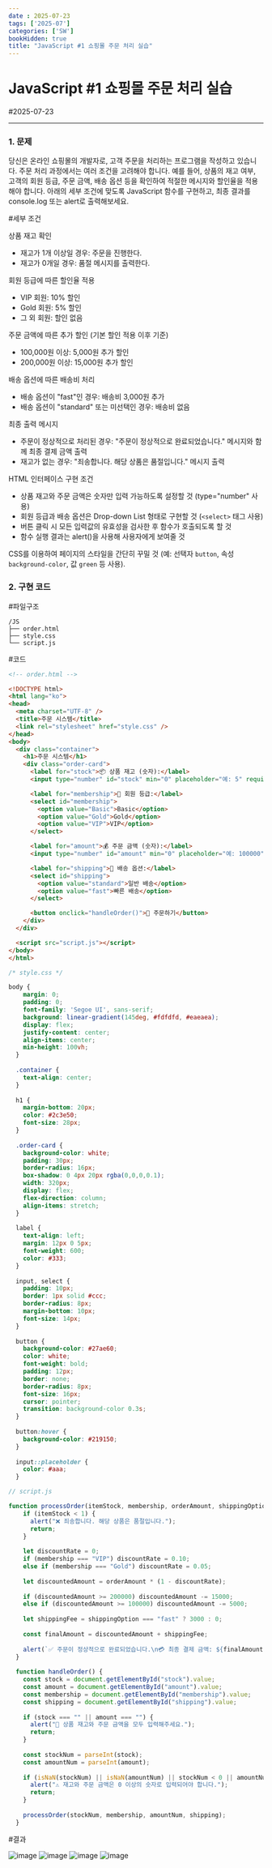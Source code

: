 ```yaml
---
date : 2025-07-23
tags: ['2025-07']
categories: ['SW']
bookHidden: true
title: "JavaScript #1 쇼핑몰 주문 처리 실습"
---
```


# JavaScript #1 쇼핑몰 주문 처리 실습

#2025-07-23

---

### 1. 문제

당신은 온라인 쇼핑몰의 개발자로, 고객 주문을 처리하는 프로그램을 작성하고 있습니다. 주문 처리 과정에서는 여러 조건을 고려해야 합니다. 예를 들어, 상품의 재고 여부, 고객의 회원 등급, 주문 금액, 배송 옵션 등을 확인하여 적절한 메시지와 할인율을 적용해야 합니다. 아래의 세부 조건에 맞도록 JavaScript 함수를 구현하고, 최종 결과를 console.log 또는 alert로 출력해보세요.

#세부 조건

상품 재고 확인
- 재고가 1개 이상일 경우: 주문을 진행한다.
- 재고가 0개일 경우: 품절 메시지를 출력한다.

회원 등급에 따른 할인율 적용
- VIP 회원: 10% 할인
- Gold 회원: 5% 할인
- 그 외 회원: 할인 없음

주문 금액에 따른 추가 할인 (기본 할인 적용 이후 기준)
- 100,000원 이상: 5,000원 추가 할인
- 200,000원 이상: 15,000원 추가 할인

배송 옵션에 따른 배송비 처리
- 배송 옵션이 "fast"인 경우: 배송비 3,000원 추가
- 배송 옵션이 "standard" 또는 미선택인 경우: 배송비 없음

최종 출력 메시지
- 주문이 정상적으로 처리된 경우: "주문이 정상적으로 완료되었습니다." 메시지와 함께 최종 결제 금액 출력
- 재고가 없는 경우: "죄송합니다. 해당 상품은 품절입니다." 메시지 출력

HTML 인터페이스 구현 조건
- 상품 재고와 주문 금액은 숫자만 입력 가능하도록 설정할 것 (type="number" 사용)
- 회원 등급과 배송 옵션은 Drop-down List 형태로 구현할 것 (`<select>` 태그 사용)
- 버튼 클릭 시 모든 입력값의 유효성을 검사한 후 함수가 호출되도록 할 것
- 함수 실행 결과는 alert()을 사용해 사용자에게 보여줄 것

CSS를 이용하여 페이지의 스타일을 간단히 꾸밀 것 (예: 선택자 `button`, 속성 `background-color`, 값 `green` 등 사용).

### 2. 구현 코드

#파일구조

```plain text
/JS
├── order.html
├── style.css
└── script.js
```

#코드

```html
<!-- order.html -->

<!DOCTYPE html>
<html lang="ko">
<head>
  <meta charset="UTF-8" />
  <title>주문 시스템</title>
  <link rel="stylesheet" href="style.css" />
</head>
<body>
  <div class="container">
    <h1>주문 시스템</h1>
    <div class="order-card">
      <label for="stock">📦 상품 재고 (숫자):</label>
      <input type="number" id="stock" min="0" placeholder="예: 5" required />

      <label for="membership">👤 회원 등급:</label>
      <select id="membership">
        <option value="Basic">Basic</option>
        <option value="Gold">Gold</option>
        <option value="VIP">VIP</option>
      </select>

      <label for="amount">💰 주문 금액 (숫자):</label>
      <input type="number" id="amount" min="0" placeholder="예: 100000" required />

      <label for="shipping">🚚 배송 옵션:</label>
      <select id="shipping">
        <option value="standard">일반 배송</option>
        <option value="fast">빠른 배송</option>
      </select>

      <button onclick="handleOrder()">📝 주문하기</button>
    </div>
  </div>

  <script src="script.js"></script>
</body>
</html>
```

```css
/* style.css */

body {
    margin: 0;
    padding: 0;
    font-family: 'Segoe UI', sans-serif;
    background: linear-gradient(145deg, #fdfdfd, #eaeaea);
    display: flex;
    justify-content: center;
    align-items: center;
    min-height: 100vh;
  }
  
  .container {
    text-align: center;
  }
  
  h1 {
    margin-bottom: 20px;
    color: #2c3e50;
    font-size: 28px;
  }
  
  .order-card {
    background-color: white;
    padding: 30px;
    border-radius: 16px;
    box-shadow: 0 4px 20px rgba(0,0,0,0.1);
    width: 320px;
    display: flex;
    flex-direction: column;
    align-items: stretch;
  }
  
  label {
    text-align: left;
    margin: 12px 0 5px;
    font-weight: 600;
    color: #333;
  }
  
  input, select {
    padding: 10px;
    border: 1px solid #ccc;
    border-radius: 8px;
    margin-bottom: 10px;
    font-size: 14px;
  }
  
  button {
    background-color: #27ae60;
    color: white;
    font-weight: bold;
    padding: 12px;
    border: none;
    border-radius: 8px;
    font-size: 16px;
    cursor: pointer;
    transition: background-color 0.3s;
  }
  
  button:hover {
    background-color: #219150;
  }
  
  input::placeholder {
    color: #aaa;
  }
```
```js
// script.js

function processOrder(itemStock, membership, orderAmount, shippingOption) {
    if (itemStock < 1) {
      alert("❌ 죄송합니다. 해당 상품은 품절입니다.");
      return;
    }
  
    let discountRate = 0;
    if (membership === "VIP") discountRate = 0.10;
    else if (membership === "Gold") discountRate = 0.05;
  
    let discountedAmount = orderAmount * (1 - discountRate);
  
    if (discountedAmount >= 200000) discountedAmount -= 15000;
    else if (discountedAmount >= 100000) discountedAmount -= 5000;
  
    let shippingFee = shippingOption === "fast" ? 3000 : 0;
  
    const finalAmount = discountedAmount + shippingFee;
  
    alert(`✅ 주문이 정상적으로 완료되었습니다.\n💳 최종 결제 금액: ${finalAmount.toLocaleString("ko-KR")}원`);
  }
  
  function handleOrder() {
    const stock = document.getElementById("stock").value;
    const amount = document.getElementById("amount").value;
    const membership = document.getElementById("membership").value;
    const shipping = document.getElementById("shipping").value;
  
    if (stock === "" || amount === "") {
      alert("📌 상품 재고와 주문 금액을 모두 입력해주세요.");
      return;
    }
  
    const stockNum = parseInt(stock);
    const amountNum = parseInt(amount);
  
    if (isNaN(stockNum) || isNaN(amountNum) || stockNum < 0 || amountNum < 0) {
      alert("⚠️ 재고와 주문 금액은 0 이상의 숫자로 입력되어야 합니다.");
      return;
    }
  
    processOrder(stockNum, membership, amountNum, shipping);
  }
```

#결과

![image](https://github.com/user-attachments/assets/145ea5af-1ae6-4cc6-b8bf-3415d9d3fb06)
![image](https://github.com/user-attachments/assets/f2087716-da4d-4af9-b44d-8699d056b21d)
![image](https://github.com/user-attachments/assets/1bd26353-8111-445f-92bd-467e8a236d2a)
![image](https://github.com/user-attachments/assets/1e061c66-52f2-4b0b-a4e1-0d310944c85d)

#
